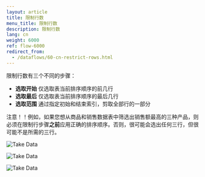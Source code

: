 ```yaml
---
layout: article
title: 限制行数
menu_title: 限制行数
description: 限制行数
lang: cn
weight: 6000
ref: flow-6000
redirect_from:
  - /dataflows/60-cn-restrict-rows.html
---
```

限制行数有三个不同的步骤：

* **选取开始** 仅选取表当前排序顺序的前几行
* **选取最后** 仅选取表当前排序顺序的最后几行
* **选取范围** 通过指定初始和结束索引，剪取全部行的一部分

注意！！例如，如果您想从商品和销售数据表中筛选出销售额最高的三种产品，则必须在限制行步骤**之前**应用正确的排序顺序。否则，很可能会选出任何三行，但很可能不是所需的三行。

![Take Data](/assets/images/dataflows/dataflows-take01.png)

![Take Data](/assets/images/dataflows/dataflows-take02.png)

![Take Data](/assets/images/dataflows/dataflows-take03.png)
